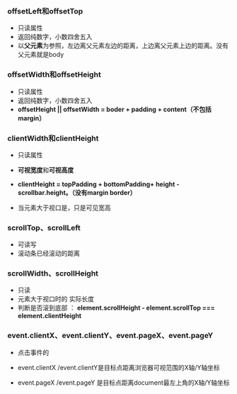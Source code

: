 ### offsetLeft和offsetTop

- 只读属性
- 返回纯数字，小数四舍五入
- 以**父元素**为参照，左边离父元素左边的距离，上边离父元素上边的距离。没有父元素就是body

### offsetWidth和offsetHeight

- 只读属性
- 返回纯数字，小数四舍五入
- **offsetHeight || offsetWidth = boder + padding + content（不包括margin）**

### clientWidth和clientHeight

- 只读属性
- **可视宽度**和**可视高度**

- **clientHeight = topPadding + bottomPadding+ height - scrollbar.height。（没有margin border）**
- 当元素大于视口是，只是可见宽高

### scrollTop、scrollLeft

- 可读写
- 滚动条已经滚动的距离

### scrollWidth、scrollHeight

- 只读
- 元素大于视口时的 实际长度
- 判断是否滚到底部 ： **element.scrollHeight - element.scrollTop === element.clientHeight**

### event.clientX、event.clientY、event.pageX、event.pageY

- 点击事件的

- event.clientX /event.clientY是目标点距离浏览器可视范围的X轴/Y轴坐标
- event.pageX /event.pageY 是目标点距离document最左上角的X轴/Y轴坐标